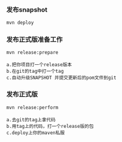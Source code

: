### 发布snapshot
```bash
mvn deploy
```

### 发布正式版准备工作
```bash
mvn release:prepare 
```
```
a.把你项目打一个release版本
b.在git的tag中打一个tag
c.自动升级SNAPSHOT 并提交更新后的pom文件到git
```

### 发布正式版
```bash
mvn release:perform
```

```
a.去git的tag上拿代码
b.用tag上的代码，打一个release版的包
c.deploy上你的maven私服
```